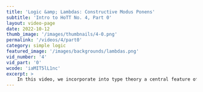 ```yaml
---
title: 'Logic &amp; Lambdas: Constructive Modus Ponens'
subtitle: 'Intro to HoTT No. 4, Part 0'
layout: video-page
date: 2022-10-12
thumb_image: '/images/thumbnails/4-0.png'
permalink: '/videos/4/part0'
category: simple logic
featured_image: '/images/backgrounds/lambdas.png'
vid_number: '4'
vid_part: '0'
wcode: 'iaMIT5lL1nc'
excerpt: >
    In this video, we incorporate into type theory a central feature of logic: implications. Along the way, we encounter the work of the ancient Greek philosopher Theophrastus, the modern work of Brouwer, Heyting, and Kolmogorov, and end up doing computer programming. Quite a journey!
---
```


